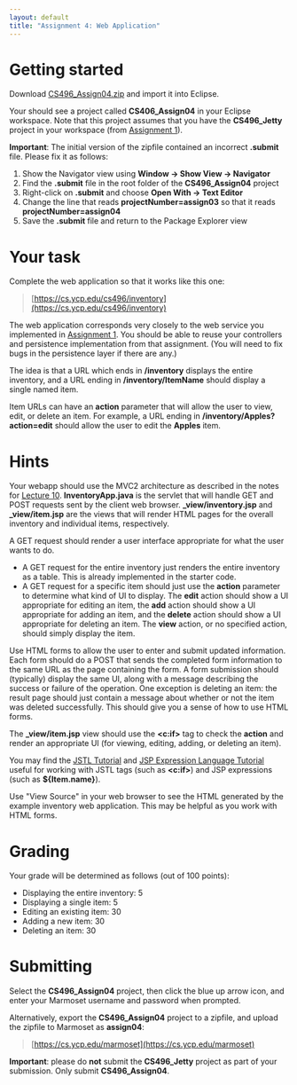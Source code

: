 ```yaml
---
layout: default
title: "Assignment 4: Web Application"
---
```


# Getting started

Download [CS496\_Assign04.zip](CS496_Assign04.zip) and import it into Eclipse.

Your should see a project called **CS406\_Assign04** in your Eclipse workspace.  Note that this project assumes that you have the **CS496\_Jetty** project in your workspace (from [Assignment 1](assign01.html)).

<div class="callout">
<b>Important</b>: The initial version of the zipfile contained an incorrect <b>.submit</b> file.  Please fix it as follows:
<ol>
<li>Show the Navigator view using <b>Window &rarr; Show View &rarr; Navigator</b></li>
<li>Find the <b>.submit</b> file in the root folder of the <b>CS496_Assign04</b> project</li>
<li>Right-click on <b>.submit</b> and choose <b>Open With &rarr; Text Editor</b></li>
<li>Change the line that reads <b>projectNumber=assign03</b> so that it reads <b>projectNumber=assign04</b></li>
<li>Save the <b>.submit</b> file and return to the Package Explorer view
</ol>
</div>

# Your task

Complete the web application so that it works like this one:

> [https://cs.ycp.edu/cs496/inventory](https://cs.ycp.edu/cs496/inventory)

The web application corresponds very closely to the web service you implemented in [Assignment 1](assign01.html).  You should be able to reuse your controllers and persistence implementation from that assignment.  (You will need to fix bugs in the persistence layer if there are any.)

The idea is that a URL which ends in **/inventory** displays the entire inventory, and a URL ending in **/inventory/ItemName** should display a single named item.

Item URLs can have an **action** parameter that will allow the user to view, edit, or delete an item.  For example, a URL ending in **/inventory/Apples?action=edit** should allow the user to edit the **Apples** item.

# Hints

Your webapp should use the MVC2 architecture as described in the notes for [Lecture 10](../lectures/lecture10.html).  **InventoryApp.java** is the servlet that will handle GET and POST requests sent by the client web browser.  **\_view/inventory.jsp** and **\_view/item.jsp** are the views that will render HTML pages for the overall inventory and individual items, respectively.

A GET request should render a user interface appropriate for what the user wants to do.

* A GET request for the entire inventory just renders the entire inventory as a table.  This is already implemented in the starter code.
* A GET request for a specific item  should just use the **action** parameter to determine what kind of UI to display.  The **edit** action should show a UI appropriate for editing an item, the **add** action should show a UI appropriate for adding an item, and the **delete** action should show a UI appropriate for deleting an item.  The **view** action, or no specified action, should simply display the item.

Use HTML forms to allow the user to enter and submit updated information.  Each form should do a POST that sends the completed form information to the same URL as the page containing the form.  A form submission should (typically) display the same UI, along with a message describing the success or failure of the operation.  One exception is deleting an item: the result page should just contain a message about whether or not the item was deleted successfully.  This should give you a sense of how to use HTML forms.

The **\_view/item.jsp** view should use the **&lt;c:if&gt;** tag to check the **action** and render an appropriate UI (for viewing, editing, adding, or deleting an item).

You may find the [JSTL Tutorial](http://www.tutorialspoint.com/jsp/jsp_standard_tag_library.htm) and [JSP Expression Language Tutorial](http://www.tutorialspoint.com/jsp/jsp_expression_language.htm) useful for working with JSTL tags (such as **&lt;c:if&gt;**) and JSP expressions (such as **${Item.name}**).

Use "View Source" in your web browser to see the HTML generated by the example inventory web application.  This may be helpful as you work with HTML forms.

# Grading

Your grade will be determined as follows (out of 100 points):

* Displaying the entire inventory: 5
* Displaying a single item: 5
* Editing an existing item: 30
* Adding a new item: 30
* Deleting an item: 30

# Submitting

Select the **CS496\_Assign04** project, then click the blue up arrow icon, and enter your Marmoset username and password when prompted.

Alternatively, export the **CS496\_Assign04** project to a zipfile, and upload the zipfile to Marmoset as **assign04**:

> [https://cs.ycp.edu/marmoset](https://cs.ycp.edu/marmoset)

<div class="callout">
<b>Important</b>: please do <b>not</b> submit the <b>CS496_Jetty</b> project as part of your submission.  Only submit <b>CS496_Assign04</b>.
</div>

<!-- vim:set wrap: ­-->
<!-- vim:set linebreak: -->
<!-- vim:set nolist: -->
